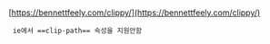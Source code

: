 
<br>

[https://bennettfeely.com/clippy/](https://bennettfeely.com/clippy/)

```ad-warning
 ie에서 ==clip-path== 속성을 지원안함
```
